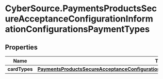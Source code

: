 # CyberSource.PaymentsProductsSecureAcceptanceConfigurationInformationConfigurationsPaymentTypes

## Properties
Name | Type | Description | Notes
------------ | ------------- | ------------- | -------------
**cardTypes** | [**PaymentsProductsSecureAcceptanceConfigurationInformationConfigurationsPaymentTypesCardTypes**](PaymentsProductsSecureAcceptanceConfigurationInformationConfigurationsPaymentTypesCardTypes.md) |  | [optional] 


